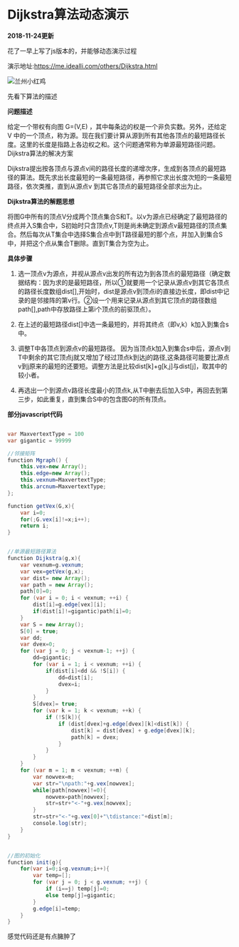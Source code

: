 # Dijkstra算法动态演示


**2018-11-24更新**

花了一早上写了js版本的，并能够动态演示过程

演示地址:https://me.idealli.com/others/Dijkstra.html

![兰州小红鸡](https://picture-1256429518.cos.ap-chengdu.myqcloud.com/blog/112402.png)


先看下算法的描述

**问题描述**

给定一个带权有向图 G=(V,E) ，其中每条边的权是一个非负实数。另外，还给定 V 中的一个顶点，称为源。现在我们要计算从源到所有其他各顶点的最短路径长度。这里的长度是指路上各边权之和。这个问题通常称为单源最短路径问题。
Dijkstra算法的解决方案

Dijkstra提出按各顶点与源点v间的路径长度的递增次序，生成到各顶点的最短路径的算法。既先求出长度最短的一条最短路径，再参照它求出长度次短的一条最短路径，依次类推，直到从源点v 到其它各顶点的最短路径全部求出为止。


**Dijkstra算法的解题思想**

将图G中所有的顶点V分成两个顶点集合S和T。以v为源点已经确定了最短路径的终点并入S集合中，S初始时只含顶点v,T则是尚未确定到源点v最短路径的顶点集合。然后每次从T集合中选择S集合点中到T路径最短的那个点，并加入到集合S中，并把这个点从集合T删除。直到T集合为空为止。

**具体步骤**

1. 选一顶点v为源点，并视从源点v出发的所有边为到各顶点的最短路径（确定数据结构：因为求的是最短路径，所以①就要用一个记录从源点v到其它各顶点的路径长度数组dist[],开始时，dist是源点v到顶点i的直接边长度，即dist中记录的是邻接阵的第v行。②设一个用来记录从源点到其它顶点的路径数组path[],path中存放路径上第i个顶点的前驱顶点）。

2. 在上述的最短路径dist[]中选一条最短的，并将其终点（即v,k）k加入到集合s中。

3. 调整T中各顶点到源点v的最短路径。 因为当顶点k加入到集合s中后，源点v到T中剩余的其它顶点j就又增加了经过顶点k到达j的路径,这条路径可能要比源点v到j原来的最短的还要短。调整方法是比较dist[k]+g[k,j]与dist[j]，取其中的较小者。

4. 再选出一个到源点v路径长度最小的顶点k,从T中删去后加入S中，再回去到第三步，如此重复，直到集合S中的包含图G的所有顶点。

**部分javascript代码**

```java

var MaxvertextType = 100
var gigantic = 99999

//邻接矩阵
function Mgraph() {
    this.vex=new Array();
    this.edge=new Array();
    this.vexnum=MaxvertextType;
    this.arcnum=MaxvertextType;
};

function getVex(G,x){
    var i=0;
    for(;G.vex[i]!=x;i++);
    return i;
}


//单源最短路径算法
function Dijkstra(g,x){
    var vexnum=g.vexnum;
    var vex=getVex(g,x);
    var dist= new Array();
    var path = new Array();
    path[0]=0;
    for (var i = 0; i < vexnum; ++i) {
        dist[i]=g.edge[vex][i];
        if(dist[i]!=gigantic)path[i]=0;
    }
    var S = new Array();
    S[0] = true;
    var dd;
    var dvex=0;
    for (var j = 0; j < vexnum-1; ++j) {
        dd=gigantic;
        for (var i = 1; i < vexnum; ++i) {
            if(dist[i]<dd && !S[i]) {
                dd=dist[i];
                dvex=i;
            }
        }
        S[dvex]= true;
        for (var k = 1; k < vexnum; ++k) {
            if (!S[k]){
                if (dist[dvex]+g.edge[dvex][k]<dist[k]) {
                    dist[k] = dist[dvex] + g.edge[dvex][k];
                    path[k] = dvex;
                }
            }
        }
    }
    for (var m = 1; m < vexnum; ++m) {
        var nowvex=m;
        var str="\npath:"+g.vex[nowvex];
        while(path[nowvex]!=0){
            nowvex=path[nowvex];
            str=str+"<-"+g.vex[nowvex];
        }
        str=str+"<-"+g.vex[0]+"\tdistance:"+dist[m];
        console.log(str);
    }
}


//图的初始化
function init(g){
    for(var i=0;i<g.vexnum;i++){
        var temp=[];
        for (var j = 0; j < g.vexnum; ++j) {
            if (i==j) temp[j]=0;
            else temp[j]=gigantic;
        }
        g.edge[i]=temp;
    }
}

```

感觉代码还是有点臃肿了




